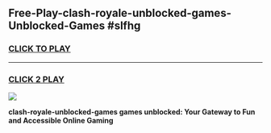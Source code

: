 
## Free-Play-clash-royale-unblocked-games-Unblocked-Games #slfhg
<h3>
<a href="https://news.freeplayer.one?title=clash-royale-unblocked-games&ref=8M">CLICK TO PLAY</a></h3>
<hr>

<h3>
<a href="https://news.freeplayer.one?title=clash-royale-unblocked-games&ref=8M">CLICK 2 PLAY</a>
  
</h3>

<a href="https://news.freeplayer.one?title=clash-royale-unblocked-games&ref=8M"><img src="https://clearcache.store/games.png"></a>


**clash-royale-unblocked-games games unblocked: Your Gateway to Fun and Accessible Online Gaming**
